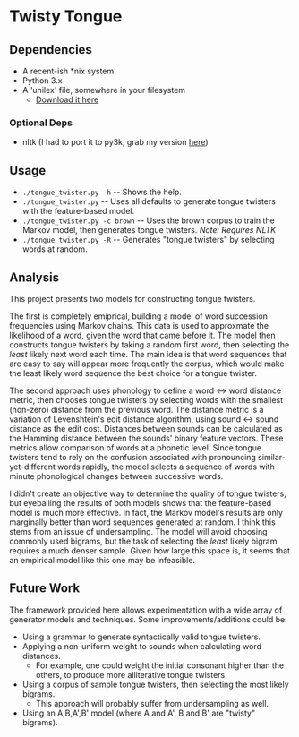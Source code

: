 
# Twisty Tongue #

## Dependencies ##
 * A recent-ish *nix system
 * Python 3.x
 * A 'unilex' file, somewhere in your filesystem
   * [Download it here](http://ling-alpha.wustl.edu/CompLing/unilex)

### Optional Deps ###
 * nltk (I had to port it to py3k, grab my version [here](http://dl.dropbox.com/u/11839105/install_nltk_py3k.sh))

## Usage ##
 * `./tongue_twister.py -h` -- Shows the help.
 * `./tongue_twister.py` -- Uses all defaults to generate tongue twisters with the feature-based model.
 * `./tongue_twister.py -c brown` -- Uses the brown corpus to train the Markov model, then generates tongue twisters. *Note: Requires NLTK*
 * `./tongue_twister.py -R` -- Generates "tongue twisters" by selecting words at random.

## Analysis ##

This project presents two models for constructing tongue twisters.

The first is completely emiprical,
building a model of word succession frequencies using Markov chains.
This data is used to approxmate the likelihood of a word,
given the word that came before it.
The model then constructs tongue twisters by taking a random first word,
then selecting the *least* likely next word each time.
The main idea is that word sequences that are easy to say will appear more
frequently the corpus, which would make the least likely word sequence the
best choice for a tongue twister.

The second approach uses phonology to define a word <-> word distance metric,
then chooses tongue twisters by selecting words with the smallest (non-zero)
distance from the previous word.
The distance metric is a variation of Levenshtein's edit distance algorithm,
using sound <-> sound distance as the edit cost.
Distances between sounds can be calculated as the Hamming distance between
the sounds' binary feature vectors.
These metrics allow comparison of words at a phonetic level.
Since tongue twisters tend to rely on the confusion associated with pronouncing
similar-yet-different words rapidly, the model selects a sequence of words with minute phonological changes between successive words.

I didn't create an objective way to determine the quality of tongue
twisters, but eyeballing the results of both models shows that the feature-based
model is much more effective.  In fact, the Markov model's results are only
marginally better than word sequences generated at random.  I think this stems
from an issue of undersampling.  The model will avoid choosing commonly used
bigrams, but the task of selecting the *least* likely bigram requires a much
denser sample.  Given how large this space is, it seems that an empirical model
like this one may be infeasible.

## Future Work ##
The framework provided here allows experimentation with a wide array of
generator models and techniques.  Some improvements/additions could be:

 * Using a grammar to generate syntactically valid tongue twisters.
 * Applying a non-uniform weight to sounds when calculating word distances.
   * For example, one could weight the initial consonant higher than the others,
   to produce more alliterative tongue twisters.
 * Using a corpus of sample tongue twisters, then selecting the most likely bigrams.
   * This approach will probably suffer from undersampling as well.
 * Using an A,B,A',B' model (where A and A', B and B' are "twisty" bigrams).
